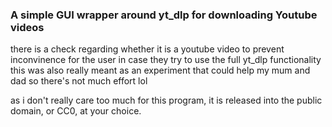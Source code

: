 ### A simple GUI wrapper around yt_dlp for downloading Youtube videos

there is a check regarding whether it is a youtube video to prevent inconvinence for the user in case they try to use the full yt_dlp functionality
this was also really meant as an experiment that could help my mum and dad so there's not much effort lol

as i don't really care too much for this program, it is released into the public domain, or CC0, at your choice.
